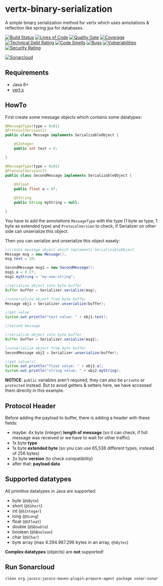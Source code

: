 # vertx-binary-serialization

A simple binary serialization method for vertx which uses annotations &amp; reflection like spring jpa for databases.

[![Build Status](https://travis-ci.org/JuKu/vertx-binary-serialization.svg?branch=master)](https://travis-ci.org/JuKu/vertx-binary-serialization)
[![Lines of Code](https://sonarcloud.io/api/project_badges/measure?project=com.jukusoft%3Avertx-binary-serializer-parent&metric=ncloc)](https://sonarcloud.io/dashboard/index/com.jukusoft%3Avertx-binary-serializer-parent) 
[![Quality Gate](https://sonarcloud.io/api/project_badges/measure?project=com.jukusoft%3Avertx-binary-serializer-parent&metric=alert_status)](https://sonarcloud.io/dashboard/index/com.jukusoft%3Avertx-binary-serializer-parent) 
[![Coverage](https://sonarcloud.io/api/project_badges/measure?project=com.jukusoft%3Avertx-binary-serializer-parent&metric=coverage)](https://sonarcloud.io/dashboard/index/com.jukusoft%3Avertx-binary-serializer-parent) 
[![Technical Debt Rating](https://sonarcloud.io/api/project_badges/measure?project=com.jukusoft%3Avertx-binary-serializer-parent&metric=sqale_index)](https://sonarcloud.io/dashboard/index/com.jukusoft%3Avertx-binary-serializer-parent) 
[![Code Smells](https://sonarcloud.io/api/project_badges/measure?project=com.jukusoft%3Avertx-binary-serializer-parent&metric=code_smells)](https://sonarcloud.io/dashboard/index/com.jukusoft%3Avertx-binary-serializer-parent) 
[![Bugs](https://sonarcloud.io/api/project_badges/measure?project=com.jukusoft%3Avertx-binary-serializer-parent&metric=bugs)](https://sonarcloud.io/dashboard/index/com.jukusoft%3Avertx-binary-serializer-parent) 
[![Vulnerabilities](https://sonarcloud.io/api/project_badges/measure?project=com.jukusoft%3Avertx-binary-serializer-parent&metric=vulnerabilities)](https://sonarcloud.io/dashboard/index/com.jukusoft%3Avertx-binary-serializer-parent) 
[![Security Rating](https://sonarcloud.io/api/project_badges/measure?project=com.jukusoft%3Avertx-binary-serializer-parent&metric=security_rating)](https://sonarcloud.io/dashboard/index/com.jukusoft%3Avertx-binary-serializer-parent) 

[![Sonarcloud](https://sonarcloud.io/api/project_badges/quality_gate?project=com.jukusoft%3Avertx-binary-serializer-parent)](https://sonarcloud.io/dashboard?id=com.jukusoft%3Avertx-binary-serializer-parent)

## Requirements

  - Java 8+
  - [vert.x](http://vertx.io)
  
## HowTo

First create some message objects which contains some datatypes:
```java
@MessageType(type = 0x01)
@ProtocolVersion(1)
public class Message implements SerializableObject {

    @SInteger
    public int test = 0;

}

@MessageType(type = 0x02)
@ProtocolVersion(2)
public class SecondMessage implements SerializableObject {
    
    @SFloat
    public float a = 0f;

    @SString
    public String myString = null;

}
```

You have to add the annotations `MessageType` with the type (1 byte as type, 1 byte as extended type) and `ProtocolVersion` to check, if Serializer on other side can unserialize this object.

Then you can serialize and unserialize this object easely:
```java
//create message object which implements SerializableObject
Message msg = new Message();
msg.test = 20;

SecondMessage msg1 = new SecondMessage();
msg1.a = 0.2f;
msg1.myString = "my-new-string";

//serialize object into byte buffer
Buffer buffer = Serializer.serialize(msg);

//unserialize object from byte buffer
Message obj1 = Serializer.unserialize(buffer);

//get value
System.out.println("test value: " + obj1.test);

//second message

//serialize object into byte buffer
Buffer buffer = Serializer.serialize(msg1);

//unserialize object from byte buffer
SecondMessage obj2 = Serializer.unserialize(buffer);

//get value(s)
System.out.println("float value: " + obj2.a);
System.out.println("string value: " + obj2.myString);
```

**NOTICE**: `public` variables aren't required, they can also be `private` or `protected` instead.
But to avoid getters & setters here, we have accessed them directly in this example.

## Protocol Header

Before adding the payload to buffer, there is adding a header with these fields:
  - maybe: 4x byte (integer) **length of message** (so it can check, if full message was received or we have to wait for other traffic)
  - 1x byte **type**
  - 1x byte **extended byte** (so you can use 65,536 different types, instead of 256 bytes)
  - 2x byte **version** (to check compatibility)
  - after that: **payload data**

## Supported datatypes

All primitive datatypes in Java are supported:

  - byte (`@SByte`)
  - short (`@SShort`)
  - int (`@SInteger`)
  - long (`@SLong`)
  - float (`@SFloat`)
  - double (`@SDouble`)
  - boolean (`@SBoolean`)
  - char (`@SChar`)
  - byte array (max 4.294.967.296 bytes in an array, `@SBytes`)
  
**Complex datatypes** (objects) are **not** supported!

## Run Sonarcloud

```bash
clean org.jacoco:jacoco-maven-plugin:prepare-agent package sonar:sonar -Dsonar.host.url=https://sonarcloud.io -Dsonar.organization=jukusoft -Dsonar.login=<Sonar-Token>
```